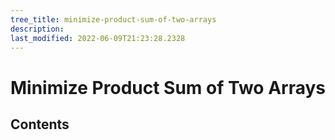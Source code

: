 ```yaml
---
tree_title: minimize-product-sum-of-two-arrays
description: 
last_modified: 2022-06-09T21:23:28.2328
---
```


# Minimize Product Sum of Two Arrays

## Contents
